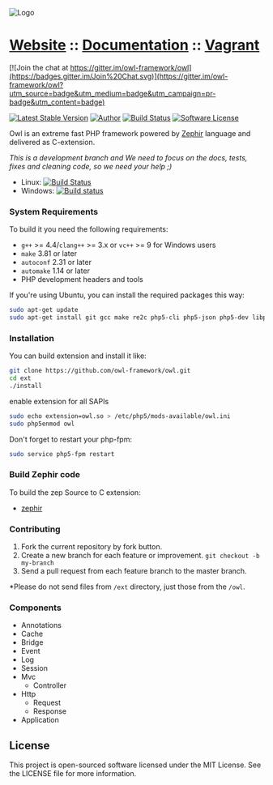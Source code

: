 ![Logo](http://owl.dmtry.me/img/repository.png "Owl Framework")

# [Website](http://owl.dmtry.me/) :: [Documentation](http://docs.owl.dmtry.me/) :: [Vagrant](https://github.com/owl-framework/vagrant)

[![Join the chat at https://gitter.im/owl-framework/owl](https://badges.gitter.im/Join%20Chat.svg)](https://gitter.im/owl-framework/owl?utm_source=badge&utm_medium=badge&utm_campaign=pr-badge&utm_content=badge)

[![Latest Stable Version](http://img.shields.io/packagist/v/owl/owl.svg?style=flat)](https://packagist.org/packages/owl/owl)
[![Author](http://img.shields.io/badge/author-@ovr-blue.svg?style=flat-square)](https://twitter.com/ovrweb)
[![Build Status](https://img.shields.io/travis/owl-framework/owl/master.svg?style=flat-square)](https://travis-ci.org/owl-framework/owl)
[![Software License](https://img.shields.io/badge/license-MIT-brightgreen.svg?style=flat-square)](LICENSE.md)

Owl is an extreme fast PHP framework powered by [Zephir](https://github.com/phalcon/zephir) language and delivered as C-extension.

*This is a development branch and We need to focus on the docs, tests, fixes and cleaning code, so we need your help ;)*

* Linux: [![Build Status](https://api.travis-ci.org/owl-framework/owl.svg?branch=master)](http://travis-ci.org/owl-framework/owl)
* Windows: [![Build status](https://ci.appveyor.com/api/projects/status/42x5t3f564jij2eh/branch/master?svg=true)](https://ci.appveyor.com/project/ovr/owl/branch/master)

### System Requirements

To build it you need the following requirements:

* `g++` >= 4.4/`clang++` >= 3.x or `vc++` >= 9 for Windows users
* `make` 3.81 or later
* `autoconf` 2.31 or later
* `automake` 1.14 or later
* PHP development headers and tools

If you're using Ubuntu, you can install the required packages this way:

```bash
sudo apt-get update
sudo apt-get install git gcc make re2c php5-cli php5-json php5-dev libpcre3-dev
```

### Installation

You can build extension and install it like:

```bash
git clone https://github.com/owl-framework/owl.git
cd ext
./install
```

enable extension for all SAPIs

```sh
sudo echo extension=owl.so > /etc/php5/mods-available/owl.ini
sudo php5enmod owl
```

Don't forget to restart your php-fpm:

```bash
sudo service php5-fpm restart
```

### Build Zephir code

To build the zep Source to C extension:
* [zephir](https://github.com/phalcon/zephir)

### Contributing

1. Fork the current repository by fork button.
2. Create a new branch for each feature or improvement. `git checkout -b my-branch`
3. Send a pull request from each feature branch to the master branch.

*Please do not send files from `/ext` directory, just those from the `/owl`.

### Components

- Annotations
- Cache
- Bridge
- Event
- Log
- Session
- Mvc
    * Controller
- Http
    * Request
    * Response
- Application

License
-------

This project is open-sourced software licensed under the MIT License. See the LICENSE file for more information.
